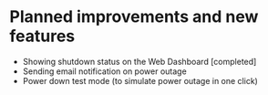 # Planned improvements and new features
* Showing shutdown status on the Web Dashboard [completed]
* Sending email notification on power outage
* Power down test mode (to simulate power outage in one click)
